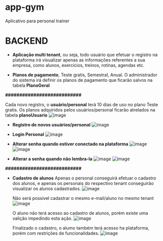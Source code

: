 # app-gym
Aplicativo para personal trainer



# BACKEND

- **Aplicação multi tenant**, ou seja, todo usuário que efetuar o registro na plataforma irá visualizar apenas as informações referentes a sua empresa, como alunos, exercicios, treinos, rotinas, agendas etc.
  
- **Planos de pagamento**, Teste gratis, Semestral, Anual.
  O administrador do sistema irá definir os planos de pagamento que ficarão salvos na tabela **PlanoGeral**

**###########################**

  Cada novo registro, o **usuário/personal** terá 10 dias de uso no plano Teste gratis. Os planos adquiridos pelos usuários/personal ficarão atrelados na tabela **planoUsuario**
  ![image](https://github.com/user-attachments/assets/9a6e5a9e-f4fe-4f2d-adc9-fe14015d6bec)

- **Registro de novos usuários/personal**
   ![image](https://github.com/user-attachments/assets/d7bc3044-ffa9-4314-a409-1bb8bc0af350)

-  **Login Personal**
    ![image](https://github.com/user-attachments/assets/779bb256-a504-4e44-af99-174f07184fa4)
   
-  **Alterar senha quando estiver conectado na plataforma**
  ![image](https://github.com/user-attachments/assets/0be6e491-6f84-4ab7-87ee-09d55dbb2a01)
  ![image](https://github.com/user-attachments/assets/1a0fac8d-1ee9-4461-926c-d9c29645af53)

- **Alterar a senha quando não lembra-la**
 ![image](https://github.com/user-attachments/assets/1636f363-cd27-4163-8533-64567865fa3f)
 ![image](https://github.com/user-attachments/assets/b396a89f-5d29-47a9-8972-92c3ac98abf2)

**###########################**

 - **Cadastro de alunos** Apenas o personal conseguirá efetuar o cadastro dos alunos, e apenas os personais do respectivo tenant conseguirão visualizar os alunos cadastrados.
   ![image](https://github.com/user-attachments/assets/db54d545-5245-476e-82af-3315bce90a08)
   
    Não será possivel cadastrar o mesmo e-mail/aluno no mesmo tenant
  ![image](https://github.com/user-attachments/assets/9be99211-285b-4e17-836e-29297dcc4826)

    O aluno não terá acesso ao cadastro de alunos, porém existe uma valição impedindo esta ação.
   ![image](https://github.com/user-attachments/assets/0752041c-6f91-4f1a-ae22-da07e166b2ff)

   Finalizado o cadastro, o alumo também terá acesso ha plataforma, porém com restrições de funcionalidades.
   ![image](https://github.com/user-attachments/assets/d46652de-2123-4a66-a339-2d9fc56b7764)









  

